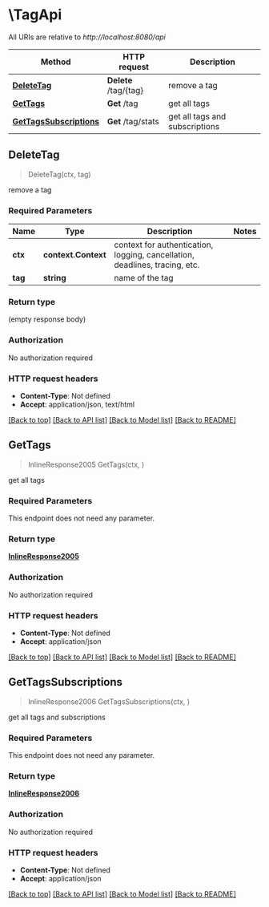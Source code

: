 # \TagApi

All URIs are relative to *http://localhost:8080/api*

Method | HTTP request | Description
------------- | ------------- | -------------
[**DeleteTag**](TagApi.md#DeleteTag) | **Delete** /tag/{tag} | remove a tag
[**GetTags**](TagApi.md#GetTags) | **Get** /tag | get all tags
[**GetTagsSubscriptions**](TagApi.md#GetTagsSubscriptions) | **Get** /tag/stats | get all tags and subscriptions



## DeleteTag

> DeleteTag(ctx, tag)

remove a tag

### Required Parameters


Name | Type | Description  | Notes
------------- | ------------- | ------------- | -------------
**ctx** | **context.Context** | context for authentication, logging, cancellation, deadlines, tracing, etc.
**tag** | **string**| name of the tag | 

### Return type

 (empty response body)

### Authorization

No authorization required

### HTTP request headers

- **Content-Type**: Not defined
- **Accept**: application/json, text/html

[[Back to top]](#) [[Back to API list]](../README.md#documentation-for-api-endpoints)
[[Back to Model list]](../README.md#documentation-for-models)
[[Back to README]](../README.md)


## GetTags

> InlineResponse2005 GetTags(ctx, )

get all tags

### Required Parameters

This endpoint does not need any parameter.

### Return type

[**InlineResponse2005**](inline_response_200_5.md)

### Authorization

No authorization required

### HTTP request headers

- **Content-Type**: Not defined
- **Accept**: application/json

[[Back to top]](#) [[Back to API list]](../README.md#documentation-for-api-endpoints)
[[Back to Model list]](../README.md#documentation-for-models)
[[Back to README]](../README.md)


## GetTagsSubscriptions

> InlineResponse2006 GetTagsSubscriptions(ctx, )

get all tags and subscriptions

### Required Parameters

This endpoint does not need any parameter.

### Return type

[**InlineResponse2006**](inline_response_200_6.md)

### Authorization

No authorization required

### HTTP request headers

- **Content-Type**: Not defined
- **Accept**: application/json

[[Back to top]](#) [[Back to API list]](../README.md#documentation-for-api-endpoints)
[[Back to Model list]](../README.md#documentation-for-models)
[[Back to README]](../README.md)

